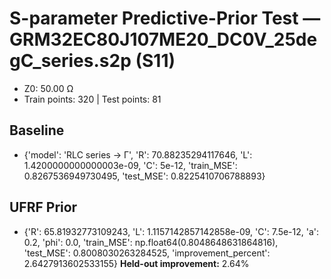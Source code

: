 # S-parameter Predictive-Prior Test — GRM32EC80J107ME20_DC0V_25degC_series.s2p (S11)
- Z0: 50.00 Ω
- Train points: 320  |  Test points: 81

## Baseline
- {'model': 'RLC series -> Γ', 'R': 70.88235294117646, 'L': 1.4200000000000003e-09, 'C': 5e-12, 'train_MSE': 0.8267536949730495, 'test_MSE': 0.8225410706788893}

## UFRF Prior
- {'R': 65.81932773109243, 'L': 1.1157142857142858e-09, 'C': 7.5e-12, 'a': 0.2, 'phi': 0.0, 'train_MSE': np.float64(0.8048648631864816), 'test_MSE': 0.8008030263284525, 'improvement_percent': 2.6427913602533155}
**Held-out improvement:** 2.64%